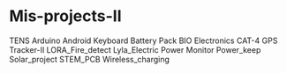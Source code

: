 # Mis-projects-II
TENS
Arduino Android Keyboard
Battery Pack
BIO Electronics
CAT-4
GPS Tracker-II
LORA_Fire_detect
Lyla_Electric
Power Monitor
Power_keep
Solar_project
STEM_PCB
Wireless_charging
